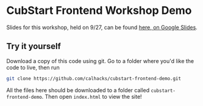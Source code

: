 # CubStart Frontend Workshop Demo

Slides for this workshop, held on 9/27, can be found [here, on Google Slides](https://docs.google.com/presentation/d/1hV6K0AiJcX54wDQBo4CE7EtAZkh6cDeUw7qNvfcDWdA/edit?usp=sharing).

## Try it yourself

Download a copy of this code using git. Go to a folder where you'd like the code to live, then run

```sh
git clone https://github.com/calhacks/cubstart-frontend-demo.git
```

All the files here should be downloaded to a folder called `cubstart-frontend-demo`. Then open `index.html` to view the site!

